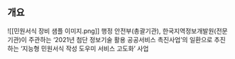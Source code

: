 ## 개요
![[민원서식 장비 샘플 이미지.png]]
행정 안전부(총괄기관), 한국지역정보개발원(전문기관)이 주관하는 ‘2021년 첨단 정보기술 활용 공공서비스 촉진사업’의 일환으로 추진하는 ‘지능형 민원서식 작성 도우미 서비스 고도화’ 사업
